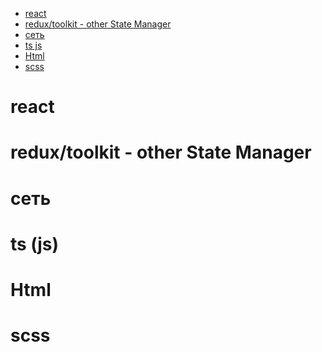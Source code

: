 <!-- TOC -->

- [react](#react)
- [redux/toolkit - other State Manager](#reduxtoolkit---other-state-manager)
- [сеть](#%D1%81%D0%B5%D1%82%D1%8C)
- [ts js](#ts-js)
- [Html](#html)
- [scss](#scss)

<!-- /TOC -->

# react

# redux/toolkit - other State Manager

# сеть

# ts (js)

# Html

# scss
